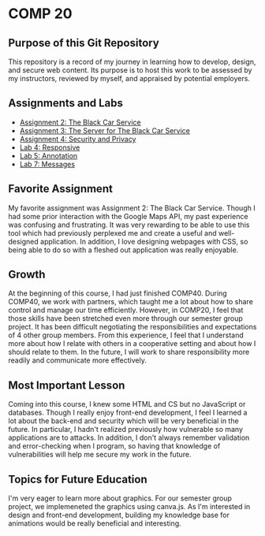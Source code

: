 # COMP 20

## Purpose of this Git Repository
This repository is a record of my journey in learning how to develop, design, and secure web content. Its purpose is to host this work to be assessed by my instructors, reviewed by myself, and appraised by potential employers.

## Assignments and Labs
* [Assignment 2: The Black Car Service](https://selena-groh.github.io/comp20-sgroh/notuber-client)
* [Assignment 3: The Server for The Black Car Service](https://salty-harbor-98104.herokuapp.com)
* [Assignment 4: Security and Privacy](https://selena-groh.github.io/comp20-sgroh/security)
* [Lab 4: Responsive](https://selena-groh.github.io/comp20-sgroh/responsive)
* [Lab 5: Annotation](https://selena-groh.github.io/comp20-sgroh/annotation)
* [Lab 7: Messages](https://selena-groh.github.io/comp20-sgroh/messages)

## Favorite Assignment
My favorite assignment was Assignment 2: The Black Car Service. Though I had some prior interaction with the Google Maps API, my past experience was confusing and frustrating. It was very rewarding to be able to use this tool which had previously perplexed me and create a useful and well-designed application. In addition, I love designing webpages with CSS, so being able to do so with a fleshed out application was really enjoyable.

## Growth
At the beginning of this course, I had just finished COMP40. During COMP40, we work with partners, which taught me a lot about how to share control and manage our time efficiently. However, in COMP20, I feel that those skills have been stretched even more through our semester group project. It has been difficult negotiating the responsibilities and expectations of 4 other group members. From this experience, I feel that I understand more about how I relate with others in a cooperative setting and about how I should relate to them. In the future, I will work to share responsibility more readily and communicate more effectively.

## Most Important Lesson
Coming into this course, I knew some HTML and CS but no JavaScript or databases. Though I really enjoy front-end development, I feel I learned a lot about the back-end and security which will be very beneficial in the future. In particular, I hadn't realized previously how vulnerable so many applications are to attacks. In addition, I don't always remember validation and error-checking when I program, so having that knowledge of vulnerabilities will help me secure my work in the future.

## Topics for Future Education
I'm very eager to learn more about graphics. For our semester group project, we implemeneted the graphics using canva.js. As I'm interested in design and front-end development, building my knowledge base for animations would be really beneficial and interesting.